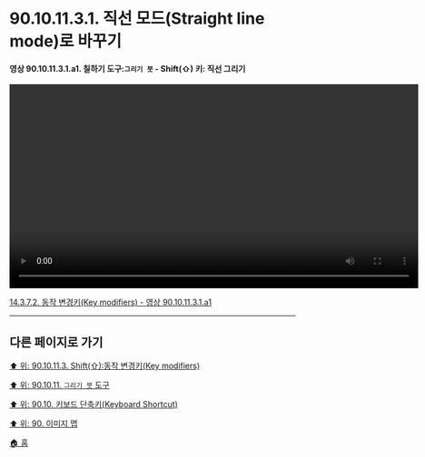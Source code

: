 # 90.10.11.3.1. 직선 모드(Straight line mode)로 바꾸기

<a id="90-10-11-03-01-a1"></a>

#### 영상 90.10.11.3.1.a1. 칠하기 도구:`그리기 붓` - Shift(⇧) 키: 직선 그리기
<video controls="controls" width="720" src="https://github.com/wonder13662/gimp/assets/15767104/bb97171b-bcbf-442c-bde4-274d9af00c60"></video>

[14.3.7.2. 동작 변경키(Key modifiers) - 영상 90.10.11.3.1.a1](./14-03-07-02-key_modifiers.md#90-10-10-03-01-a1)

[comment]: <> (TODO 캡쳐보드로 화면을 다시 떠야함. 아이콘 변경 모습이 있음)

***

## 다른 페이지로 가기

[⬆️ 위: 90.10.11.3. Shift(⇧):동작 변경키(Key modifiers)](./90-10-11-03-00-key_modifier-shift.md)

[⬆️ 위: 90.10.11. `그리기 붓` 도구](./90-10-11-00-paintbrush.md)

[⬆️ 위: 90.10. 키보드 단축키(Keyboard Shortcut)](./90-10-00-keyboard_shortcut.md)

[⬆️ 위: 90. 이미지 맵](./90-00-image-map.md)

[🏠 홈](./00-home.md)